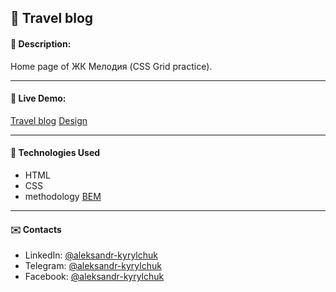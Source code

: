 ## :pushpin: Travel blog
#### :memo: Description: 
Home page of ЖК Мелодия (CSS Grid practice).
___
#### :link: Live Demo: 
[Travel blog](https://vlad-yermolayev.github.io/travel-blog/)
[Design](https://t.me/assedo_studio_templates/51)
___
#### :rocket: Technologies Used
* HTML
* CSS
* methodology [BEM](https://en.bem.info/)
___
#### :envelope: Contacts
* LinkedIn: [@aleksandr-kyrylchuk](https://www.linkedin.com/in/aleksandr-kyrylchuk-382918224/)
* Telegram: [@aleksandr-kyrylchuk](https://t.me/aleksandr_kyrylchuk)
* Facebook: [@aleksandr-kyrylchuk](https://www.facebook.com/profile.php?id=100001658841834)
